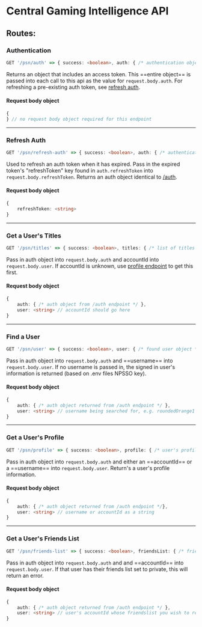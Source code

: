 # Central Gaming Intelligence API

## Routes:

### Authentication

```typescript
GET '/psn/auth' => { success: <boolean>, auth: { /* authentication object */ } }
```

Returns an object that includes an access token. This ==entire object== is passed into each call to this api as the value for `request.body.auth`. For refreshing a pre-existing auth token, see [refresh auth](#refresh-auth).

#### Request body object

```typescript
{
} // no request body object required for this endpoint
```

---

### Refresh Auth

```typescript
GET '/psn/refresh-auth' => { success: <boolean>, auth: { /* authentication object */ } }
```

Used to refresh an auth token when it has expired. Pass in the expired token's "refreshToken" key found in `auth.refreshToken` into `request.body.refreshToken`.
Returns an auth object identical to [/auth](#authentication).

#### Request body object

```typescript
{
	refreshToken: <string>
}
```

---

### Get a User's Titles

```typescript
GET '/psn/titles' => { success: <boolean>, titles: { /* list of titles */ } }
```

Pass in auth object into `request.body.auth` and accountId into `request.body.user`.
If accountId is unknown, use [profile endpoint](#get-a-users-profile) to get this first.

#### Request body object

```typescript
{
	auth: { /* auth object from /auth endpoint */ },
	user: <string> // accountId should go here
}
```

---

### Find a User

```typescript
GET '/psn/user' => { success: <boolean>, user: { /* found user object */ } }
```

Pass in auth object into `request.body.auth` and ==username== into `request.body.user`. If no username is passed in, the signed in user's information is returned (based on .env files NPSSO key).

#### Request body object

```typescript
{
	auth: { /* auth object returned from /auth endpoint */ },
	user: <string> // username being searched for, e.g. roundedOrange1
}
```

---

### Get a User's Profile

```typescript
GET '/psn/profile' => { success: <boolean>, profile: { /* user's profile object */} }
```

Pass in auth object into `request.body.auth` and either an ==accountId== or a ==username== into `request.body.user`. Return's a user's profile information.

#### Request body object

```typescript
{
	auth: { /* auth object returned from /auth endpoint */},
	user: <string> // username or accountId as a string
}
```

---

### Get a User's Friends List

```typescript
GET '/psn/friends-list' => { success: <boolean>, friendsList: { /* friendsList object */ } }
```

Pass in auth object into `request.body.auth` and and ==accountId== into `request.body.user`. If that user has their friends list set to private, this will return an error.

#### Request body object

```typescript
{
	auth: { /* auth object returned from /auth endpoint */ },
	user: <string> // user's accountId whose friendslist you wish to retrieve
}
```
